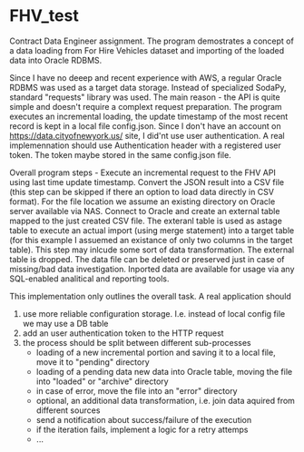 # FHV_test
Contract Data Engineer assignment.
The program demostrates a concept of a data loading from For Hire Vehicles dataset and importing of the loaded data into Oracle RDBMS.

Since I have no deeep and recent experience with AWS, a regular Oracle RDBMS was used as a target data storage.
Instead of specialized SodaPy, standard "requests" library was used. The main reason - the API is quite simple and doesn't require a complext request preparation.
The program executes an incremental loading, the update timestamp of the most recent record is kept in a local file config.json.
Since I don't have an account on https://data.cityofnewyork.us/ site, I did'nt use user authentication. A real implemennation should use Authentication header with a registered user token. The token maybe stored in the same config.json file.

Overall program steps -
Execute an incremental request to the FHV API using last time update timestamp.
Convert the JSON result into a CSV file (this step can be skipped if there an option to load data directly in CSV format). For the file location we assume an existing directory on Oracle server available via NAS.
Connect to Oracle and create an external table mapped to the just created CSV file.
The exteranl table is used as astage table to execute an actual import (using merge statement) into a target table (for this example I assuemed an existance of only two columns in the target table). This step may inlcude some sort of data transformation.
The external table is dropped.
The data file can be deleted or preserved just in case of missing/bad data investigation.
Inported data are available for usage via any SQL-enabled analitical and reporting tools.


This implementation only outlines the overall task. A real application should
1) use more reliable configuration storage. I.e. instead of local config file we may use a DB table
2) add an user authentication token to the HTTP request
2) the process should be split between different sub-processes
	- loading of a new incremental portion and saving it to a local file, move it to "pending" directory
	- loading of a pending data new data into Oracle table, moving the file into "loaded" or "archive" directory
	- in case of error, move the file into an "error" directory
	- optional, an additional data transformation, i.e. join data aquired from different sources
	- send a notification about success/failure of the execution
	- if the iteration fails, implement a logic for a retry attemps
	- ...